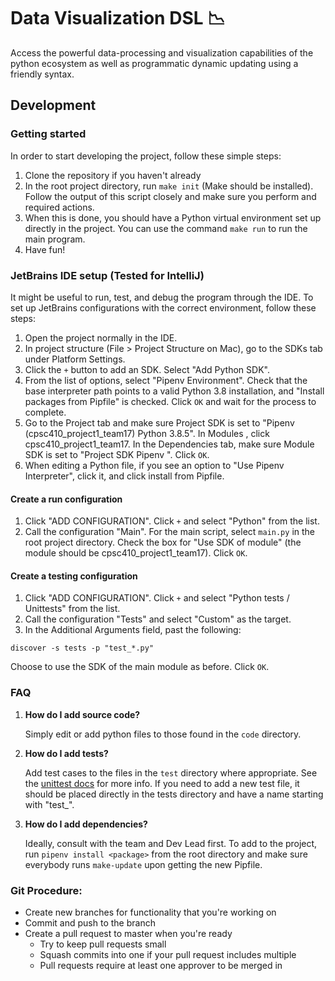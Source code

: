 # Data Visualization DSL :chart_with_downwards_trend:
Access the powerful data-processing and visualization capabilities of the python 
ecosystem as well as programmatic dynamic updating using a friendly syntax.

## Development
### Getting started
In order to start developing the project, follow these simple steps:
1. Clone the repository if you haven't already
2. In the root project directory, run `make init` (Make should be installed). Follow
the output of this script closely and make sure you perform and required actions.
3. When this is done, you should have a Python virtual environment set up directly
 in the project. You can use the command `make run` to run the main program.
4. Have fun!
### JetBrains IDE setup (Tested for IntelliJ)
It might be useful to run, test, and debug the program through the IDE.
To set up JetBrains configurations with the correct environment, follow these
steps:
1. Open the project normally in the IDE.
2. In project structure (File > Project Structure on Mac), go to
the SDKs tab under Platform Settings.
3. Click the `+` button to add an SDK. Select "Add Python SDK".
4. From the list of options, select "Pipenv Environment". Check that the base 
interpreter path points to a valid Python 3.8 installation, and "Install packages
from Pipfile" is checked. Click `OK` and wait for the process to complete.
5. Go to the Project tab and make sure Project SDK is set to "Pipenv
 (cpsc410_project1_team17) Python 3.8.5". In Modules , click cpsc410_project1_team17.
 In the Dependencies tab, make sure Module SDK is set to "Project SDK Pipenv
 ". Click `OK`.
6. When editing a Python file, if you see an option to "Use Pipenv Interpreter", click
it, and click install from Pipfile.
#### Create a run configuration
1. Click "ADD CONFIGURATION". Click `+` and select "Python" from the list.
2. Call the configuration "Main". For the main script, select `main.py` in the
 root project directory. Check the box for "Use SDK of module" (the module should be
 cpsc410_project1_team17). Click `OK`.
#### Create a testing configuration
1. Click "ADD CONFIGURATION". Click `+` and select "Python tests / Unittests" from the
 list.
2. Call the configuration "Tests" and select "Custom" as the target.
3. In the Additional Arguments field, past the following:
```
discover -s tests -p "test_*.py"
```
Choose to use the SDK of the main module as before. Click `OK`.
### FAQ
1. **How do I add source code?**

    Simply edit or add python files to those found in the `code` directory.

2. **How do I add tests?**

    Add test cases to the files in the `test` directory where appropriate.
See the [unittest docs](https://docs.python.org/3/library/unittest.htm)
for more info. If you need to add a new test file, it should be placed directly
in the tests directory and have a name starting with "test_".

2. **How do I add dependencies?**

    Ideally, consult with the team and Dev Lead first. To add to the project,
run `pipenv install <package>` from the root directory and make sure everybody
runs `make-update` upon getting the new Pipfile.

### Git Procedure:
- Create new branches for functionality that you're working on
- Commit and push to the branch
- Create a pull request to master when you're ready
  - Try to keep pull requests small
  - Squash commits into one if your pull request includes multiple
  - Pull requests require at least one approver to be merged in

